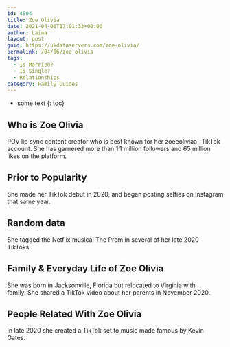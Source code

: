 ```yaml
---
id: 4504
title: Zoe Olivia
date: 2021-04-06T17:01:33+00:00
author: Laima
layout: post
guid: https://ukdataservers.com/zoe-olivia/
permalink: /04/06/zoe-olivia
tags:
  - Is Married?
  - Is Single?
  - Relationships
category: Family Guides
---
```


* some text
{: toc}


## Who is Zoe Olivia
                  
                  
                  
POV lip sync content creator who is best known for her zoeeoliviaa_ TikTok account. She has garnered more than 1.1 million followers and 65 million likes on the platform.
                  
              
            
              
            
                
                
                
## Prior to Popularity
                  
                  
                  
She made her TikTok debut in 2020, and began posting selfies on Instagram that same year.
                  
              
            
              
            
                
                
                
## Random data
                  
                  
                  
She tagged the Netflix musical The Prom in several of her late 2020 TikToks. 
                  
              
            
              
            
                
                
                
## Family & Everyday Life of Zoe Olivia
                  
                  
                  
She was born in Jacksonville, Florida but relocated to Virginia with family. She shared a TikTok video about her parents in November 2020.
                  
              
            
              
            
                
                
                
## People Related With Zoe Olivia
                  
                  
                  
In late 2020 she created a TikTok set to music made famous by Kevin Gates. 
                  
              
            
              
            
                
              
            
              
              
            
            
              
            
          
          
          